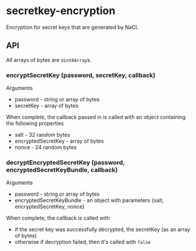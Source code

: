 # secretkey-encryption

Encryption for secret keys that are generated by NaCl.

## API

All arrays of bytes are `Uint8Array`s.

### encryptSecretKey (password, secretKey, callback)

Arguments
* password - string or array of bytes
* secretKey - array of bytes

When complete, the callback passed in is called with an object containing the following properties
* salt - 32 random bytes
* encryptedSecretKey - array of bytes
* nonce - 24 random bytes

### decryptEncryptedSecretKey (password, encryptedSecretKeyBundle, callback)

Arguments
* password - string or array of bytes
* encryptedSecretKeyBundle - an object with parameters {salt, encryptedSecretKey, nonce}

When complete, the callback is called with
* if the secret key was successfully decrypted, the secretKey (as an array of bytes)
* otherwise if decryption failed, then it's called with `false`
